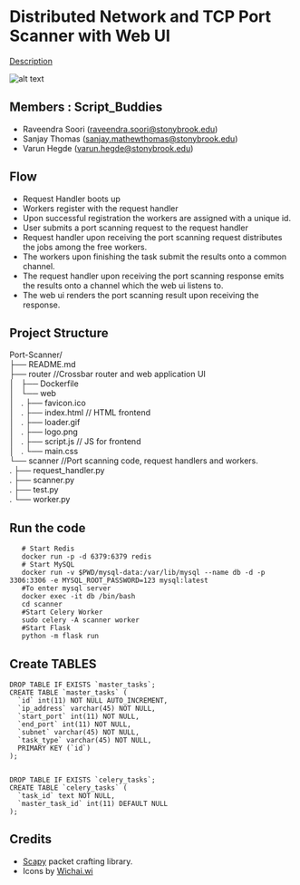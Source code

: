 # Distributed Network and TCP Port Scanner with Web UI

[Description](https://www.securitee.org/teaching/cse509/projects/project2.html)

![alt text](https://github.com/sooriravindra/Port-Scanner/blob/master/Block%20Diagram.png)

## Members : Script\_Buddies
* Raveendra Soori (raveendra.soori@stonybrook.edu)
* Sanjay Thomas (sanjay.mathewthomas@stonybrook.edu)
* Varun Hegde (varun.hegde@stonybrook.edu)

## Flow
  - Request Handler boots up
  - Workers register with the request handler
  - Upon successful registration the workers are assigned with a unique id.
  - User submits a port scanning request to the request handler
  - Request handler upon receiving the port scanning request distributes the jobs among the free workers.
  - The workers upon finishing the task submit the results onto a common channel.
  - The request handler upon receiving the port scanning response emits the results onto a channel which the web ui listens    to.
  - The web ui renders the port scanning result upon receiving the response.

## Project Structure

Port-Scanner/  
├── README.md  
├── router //Crossbar router and web application UI  
│   ├── Dockerfile  
│   └── web  
│   .    ├── favicon.ico  
│   .    ├── index.html // HTML frontend  
│   .    ├── loader.gif  
│   .    ├── logo.png  
│   .    ├── script.js // JS for frontend  
│   .    └── main.css  
└── scanner //Port scanning code, request handlers and workers.  
.   ├── request\_handler.py  
.   ├── scanner.py  
.   ├── test.py  
.   └── worker.py  
  
## Run the code

```
   # Start Redis
   docker run -p -d 6379:6379 redis 
   # Start MySQL
   docker run -v $PWD/mysql-data:/var/lib/mysql --name db -d -p 3306:3306 -e MYSQL_ROOT_PASSWORD=123 mysql:latest
   #To enter mysql server 
   docker exec -it db /bin/bash
   cd scanner 
   #Start Celery Worker
   sudo celery -A scanner worker
   #Start Flask
   python -m flask run
```

## Create TABLES

```
DROP TABLE IF EXISTS `master_tasks`;
CREATE TABLE `master_tasks` (
  `id` int(11) NOT NULL AUTO_INCREMENT,
  `ip_address` varchar(45) NOT NULL,
  `start_port` int(11) NOT NULL,
  `end_port` int(11) NOT NULL,
  `subnet` varchar(45) NOT NULL,
  `task_type` varchar(45) NOT NULL,
  PRIMARY KEY (`id`)
);


DROP TABLE IF EXISTS `celery_tasks`;
CREATE TABLE `celery_tasks` (
  `task_id` text NOT NULL,
  `master_task_id` int(11) DEFAULT NULL
);
```

## Credits

* [Scapy](https://scapy.net/) packet crafting library.
* Icons by [Wichai.wi](https://www.flaticon.com/authors/wichaiwi)
